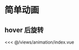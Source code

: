 

# 简单动画

## hover 后旋转

<Animation />

<<< @/views/animation/index.vue

<script setup>
import Animation from '../views/animation/index.vue'
</script>